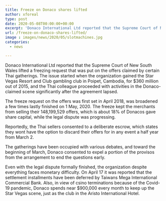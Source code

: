 ```yaml
---
title: Freeze on Donaco shares lifted
author: xforeal 
type: post
date: 2020-05-08T00:00:00+00:00
excerpt: 'Donaco International Ltd reported that the Supreme Court of New South Wales lifted a freezing request that was put on the offers claimed by certain Thai parties '
url: /freeze-on-donaco-shares-lifted/
image : images/news/2020/05/slotmachines.jpg
categories:
  - news

---
```

Donaco International Ltd reported that the Supreme Court of New South Wales lifted a freezing request that was put on the offers claimed by certain Thai gatherings. The issue started when the organization gained the Star Vegas Resort and Club gambling club in Poipet, Cambodia, for $360 million out of 2015, and the Thai colleague proceeded with activities in the Donaco-claimed scene significantly after the agreement lapsed. 

The freeze request on the offers was first set in April 2018, was broadened a few times lastly finished on 1 May, 2020. The freeze kept the merchants from selling their 148,199,529 offers, which is about 18&percnt; of Donacos gave share capital, while the legal dispute was progressing. 

Reportedly, the Thai sellers consented to a deliberate escrow, which states they wont have the option to discard their offers for in any event a half year from March 2. 

The gatherings have been occupied with various debates, and toward the beginning of March, Donaco consented to expel a portion of the provisos from the arrangement to end the questions early. 

Even with the legal dispute formally finished, the organization despite everything faces monetary difficulty. On April 17 it was reported that the settlement installments have been deferred by Taiwans Mega International Commercial Bank. Also, in view of csino terminations because of the Covid-19 pandemic, Donaco spends near $900,000 every month to keep up the Star Vegas scene, just as the club in the Aristo International Hotel.